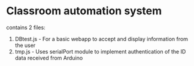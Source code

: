 # Classroom automation system
contains 2 files:
1. DBtest.js - For a basic webapp to accept and display information from the user
2. tmp.js - Uses serialPort module to implement authentication of the ID data received from Arduino
